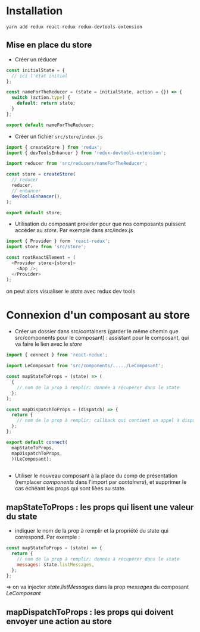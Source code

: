 # Installation
`yarn add redux react-redux redux-devtools-extension`

## Mise en place du store
- Créer un réducer
``` javascript
const initialState = {
  // ici l'état initial
};

const nameForTheReducer = (state = initialState, action = {}) => {
  switch (action.type) {
    default: return state;
  }
};

export default nameForTheReducer;
```


- Créer un fichier `src/store/index.js`

``` javascript
import { createStore } from 'redux';
import { devToolsEnhancer } from 'redux-devtools-extension';

import reducer from 'src/reducers/nameForTheReducer';

const store = createStore(
  // reducer
  reducer,
  // enhancer
  devToolsEnhancer(),
);

export default store;
```


- Utilisation du composant provider pour que nos composants puissent accéder au _store_. Par exemple dans src/index.js

``` javascript
import { Provider } form 'react-redux';
import store from 'src/store';

const rootReactElement = (
  <Provider store={store}>
    <App />;
  </Provider>
);
```
on peut alors visualiser le _state_ avec redux dev tools

# Connexion d'un composant au store
- Créer un dossier dans src/containers (garder le même chemin que src/components pour le composant) : assistant pour le composant, qui va faire le lien avec le _store_

``` javascript
import { connect } from 'react-redux';

import LeComposant from 'src/components/...../LeComposant';

const mapStateToProps = (state) => (
  {
    // nom de la prop à remplir: donnée à récupérer dans le state
  };
);

const mapDispatchToProps = (dispatch) => {
  return {
    // nom de la prop à remplir: callback qui contient un appel à dispatch
  };
};

export default connect(
  mapStateToProps,
  mapDispatchToProps,
  )(LeComposant);
 
```


- Utiliser le nouveau composant à la place du comp de présentation (remplacer _components_ dans l'import par _containers_), et supprimer le cas échéant les props qui sont lièes au state.

## mapStateToProps : les props qui lisent une valeur du state
- indiquer le nom de la prop à remplir et la propriété du state qui correspond. Par exemple :

``` javascript
const mapStateToProps = (state) => {
  return {
    // nom de la prop à remplir: donnée à récupérer dans le state
    messages: state.listMessages,
  };
};
```

=> on va injecter _state.listMessages_ dans la prop _messages_ du composant _LeComposant_

## mapDispatchToProps : les props qui doivent envoyer une action au store


